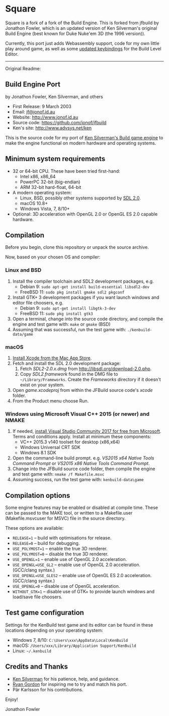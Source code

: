 # Square

Square is a fork of a fork of the Build Engine. This is forked from jfbuild by Jonathon Fowler, which is an updated version of Ken Silverman's original Build Engine (best known for Duke Nuke'em 3D (the 1996 version)).

Currently, this port just adds Webassembly support, code for my own little play around game, as well as some [updated keybindings](doc/editorkeys.md) for the Build Level Editor.

---

Original Readme:

## Build Engine Port

by Jonathon Fowler, Ken Silverman, and others

- First Release: 9 March 2003
- Email: jf@jonof.id.au
- Website: http://www.jonof.id.au
- Source code: https://github.com/jonof/jfbuild
- Ken's site: http://www.advsys.net/ken

This is the source code for my port of [Ken Silverman's Build game
engine](http://www.advsys.net/ken/buildsrc) to make the engine functional on modern
hardware and operating systems.

## Minimum system requirements

- 32 or 64-bit CPU. These have been tried first-hand:
  - Intel x86, x86_64
  - PowerPC 32-bit (big-endian)
  - ARM 32-bit hard-float, 64-bit
- A modern operating system:
  - Linux, BSD, possibly other systems supported by [SDL 2.0](http://libsdl.org/).
  - macOS 10.8+
  - Windows Vista, 7, 8/10+
- Optional: 3D acceleration with OpenGL 2.0 or OpenGL ES 2.0 capable hardware.

## Compilation

Before you begin, clone this repository or unpack the source archive.

Now, based on your chosen OS and compiler:

### Linux and BSD

1. Install the compiler toolchain and SDL2 development packages, e.g.
   - Debian 9: `sudo apt-get install build-essential libsdl2-dev`
   - FreeBSD 11: `sudo pkg install gmake sdl2 pkgconf`
2. Install GTK+ 3 development packages if you want launch windows and editor file choosers, e.g.
   - Debian 9: `sudo apt-get install libgtk-3-dev`
   - FreeBSD 11: `sudo pkg install gtk3`
3. Open a terminal, change into the source code directory, and compile the engine and
   test game with: `make` or `gmake` (BSD)
4. Assuming that was successful, run the test game with: `./kenbuild-data/game`

### macOS

1. [Install Xcode from the Mac App Store](https://itunes.apple.com/au/app/xcode/id497799835?mt=12).
2. Fetch and install the SDL 2.0 development package:
   1. Fetch _SDL2-2.0.x.dmg_ from http://libsdl.org/download-2.0.php.
   2. Copy _SDL2.framework_ found in the DMG file to `~/Library/Frameworks`. Create the
      _Frameworks_ directory if it doesn't exist on your system.
3. Open _game.xcodeproj_ from within the JFBuild source code's _xcode_ folder.
4. From the Product menu choose Run.

### Windows using Microsoft Visual C++ 2015 (or newer) and NMAKE

1. If needed, [install Visual Studio Community 2017 for free from
   Microsoft](https://docs.microsoft.com/en-us/visualstudio/install/install-visual-studio).
   Terms and conditions apply. Install at minimum these components:
   - VC++ 2015.3 v140 toolset for desktop (x86,x64)
   - Windows Universal CRT SDK
   - Windows 8.1 SDK
2. Open the command-line build prompt. e.g. _VS2015 x64 Native Tools Command Prompt_
   or _VS2015 x86 Native Tools Command Prompt_.
3. Change into the JFBuild source code folder, then compile the engine and test game
   with: `nmake /f Makefile.msvc`
4. Assuming success, run the test game with: `kenbuild-data\game`

## Compilation options

Some engine features may be enabled or disabled at compile time. These can be passed
to the MAKE tool, or written to a Makefile.user (Makefile.msvcuser for MSVC) file in
the source directory.

These options are available:

- `RELEASE=1` – build with optimisations for release.
- `RELEASE=0` – build for debugging.
- `USE_POLYMOST=1` – enable the true 3D renderer.
- `USE_POLYMOST=0` – disable the true 3D renderer.
- `USE_OPENGL=1` – enable use of OpenGL 2.0 acceleration.
- `USE_OPENGL=USE_GL2` – enable use of OpenGL 2.0 acceleration. (GCC/clang syntax.)
- `USE_OPENGL=USE_GLES2` – enable use of OpenGL ES 2.0 acceleration. (GCC/clang syntax.)
- `USE_OPENGL=0` – disable use of OpenGL acceleration.
- `WITHOUT_GTK=1` – disable use of GTK+ to provide launch windows and load/save file choosers.

## Test game configuration

Settings for the KenBuild test game and its editor can be found in these locations
depending on your operating system:

- Windows 7, 8/10: `C:\Users\xxx\AppData\Local\KenBuild`
- macOS: `/Users/xxx/Library/Application Support/KenBuild`
- Linux: `~/.kenbuild`

## Credits and Thanks

- [Ken Silverman](http://www.advsys.net/ken) for his patience, help, and guidance.
- [Ryan Gordon](http://icculus.org) for inspiring me to try and match his port.
- Pär Karlsson for his contributions.

Enjoy!

Jonathon Fowler
